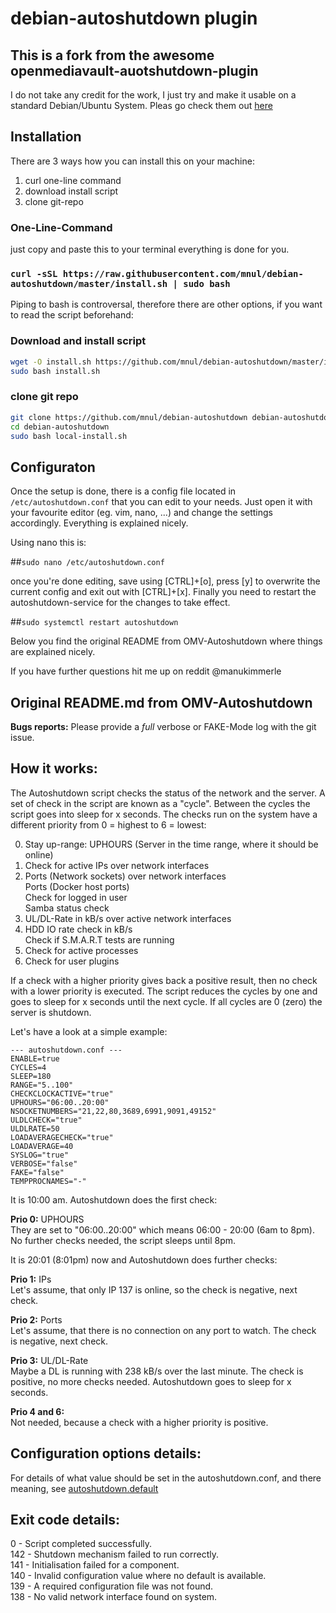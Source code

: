 debian-autoshutdown plugin
==================================

This is a fork from the awesome openmediavault-auotshutdown-plugin
-------------------------------------------------------------------
I do not take any credit for the work, I just try and make it usable on a standard Debian/Ubuntu System.
Pleas go check them out [here](https://github.com/OpenMediaVault-Plugin-Developers/openmediavault-autoshutdown)


Installation
------------
There are 3 ways how you can install this on your machine:
1. curl one-line command
2. download install script
3. clone git-repo

### One-Line-Command
just copy and paste this to your terminal everything is done for you. 

### `curl -sSL https://raw.githubusercontent.com/mnul/debian-autoshutdown/master/install.sh | sudo bash`

Piping to bash is controversal, therefore there are other options, if you want to read the script beforehand:

### Download and install script

```bash
wget -O install.sh https://github.com/mnul/debian-autoshutdown/master/install.sh
sudo bash install.sh
```

### clone git repo

```bash
git clone https://github.com/mnul/debian-autoshutdown debian-autoshutdown
cd debian-autoshutdown
sudo bash local-install.sh
```

Configuraton
--------------

Once the setup is done, there is a config file located in `/etc/autoshutdown.conf` that you can edit to your needs. Just open it with your favourite editor (eg. vim, nano, ...) and change the settings accordingly. Everything is explained nicely.

Using nano this is:

##`sudo nano /etc/autoshutdown.conf`

once you're done editing, save using [CTRL]+[o], press [y] to overwrite the current config and exit out with [CTRL]+[x].
Finally you need to restart the autoshutdown-service for the changes to take effect.

##`sudo systemctl restart autoshutdown`

Below you find the original README from OMV-Autoshutdown where things are explained nicely. 

If you have further questions hit me up on reddit @manukimmerle




Original README.md from OMV-Autoshutdown
-------------------

__Bugs reports:__  Please provide a _full_ verbose or FAKE-Mode log with the
git issue.


How it works:
-------------
The Autoshutdown script checks the status of the network and the server. A set
of check in the script are known as a "cycle". Between the cycles the script
goes into sleep for x seconds. The checks run on the system have a different
priority from 0 = highest to 6 = lowest:

0. Stay up-range: UPHOURS (Server in the time range, where it should be online)
1. Check for active IPs over network interfaces
2. Ports (Network sockets) over network interfaces  
   Ports (Docker host ports)  
   Check for logged in user  
   Samba status check  
3. UL/DL-Rate in kB/s over active network interfaces
4. HDD IO rate check in kB/s  
   Check if S.M.A.R.T tests are running  
5. Check for active processes
6. Check for user plugins

If a check with a higher priority gives back a positive result, then no check
with a lower priority is executed. The script reduces the cycles by one and
goes to sleep for x seconds until the next cycle. If all cycles are 0 (zero)
the server is shutdown.

Let's have a look at a simple example:

    --- autoshutdown.conf ---
    ENABLE=true
    CYCLES=4
    SLEEP=180
    RANGE="5..100"
    CHECKCLOCKACTIVE="true"
    UPHOURS="06:00..20:00"
    NSOCKETNUMBERS="21,22,80,3689,6991,9091,49152"
    ULDLCHECK="true"
    ULDLRATE=50
    LOADAVERAGECHECK="true"
    LOADAVERAGE=40
    SYSLOG="true"
    VERBOSE="false"
    FAKE="false"
    TEMPPROCNAMES="-"

It is 10:00 am. Autoshutdown does the first check:

__Prio 0:__ UPHOURS  
They are set to "06:00..20:00" which means 06:00 - 20:00 (6am to 8pm). No
further checks needed, the script sleeps until 8pm.

It is 20:01 (8:01pm) now and Autoshutdown does further checks:

__Prio 1:__ IPs  
Let's assume, that only IP 137 is online, so the check is negative, next check.

__Prio 2:__ Ports  
Let's assume, that there is no connection on any port to watch. The check is
negative, next check.

__Prio 3:__ UL/DL-Rate  
Maybe a DL is running with 238 kB/s over the last minute. The check is
positive, no more checks needed.
Autoshutdown goes to sleep for x seconds.

__Prio 4 and 6:__  
Not needed, because a check with a higher priority is positive.


Configuration options details:
------------------------------
For details of what value should be set in the autoshutdown.conf, and there
meaning, see [autoshutdown.default](https://github.com/OpenMediaVault-Plugin-Developers/openmediavault-autoshutdown/blob/master/etc/autoshutdown.default)


Exit code details:
-------------------
0 - Script completed successfully.  
142 - Shutdown mechanism failed to run correctly.  
141 - Initialisation failed for a component.  
140 - Invalid configuration value where no default is available.  
139 - A required configuration file was not found.  
138 - No valid network interface found on system.
